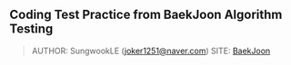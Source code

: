 ## Coding Test Practice from BaekJoon Algorithm Testing
> AUTHOR: SungwookLE (joker1251@naver.com)
> SITE: [BaekJoon](https://www.acmicpc.net)

